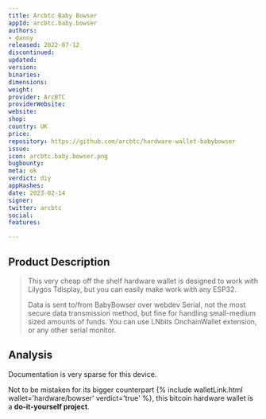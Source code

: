 ```yaml
---
title: Arcbtc Baby Bowser
appId: arcbtc.baby.bowser
authors:
- danny
released: 2022-07-12
discontinued: 
updated: 
version: 
binaries: 
dimensions: 
weight: 
provider: ArcBTC
providerWebsite: 
website: 
shop: 
country: UK
price: 
repository: https://github.com/arcbtc/hardware-wallet-babybowser
issue: 
icon: arcbtc.baby.bowser.png
bugbounty: 
meta: ok
verdict: diy
appHashes: 
date: 2023-02-14
signer: 
twitter: arcbtc
social: 
features: 

---
```


## Product Description 

> This very cheap off the shelf hardware wallet is designed to work with Lilygos Tdisplay, but you can easily make work with any ESP32.
> 
> Data is sent to/from BabyBowser over webdev Serial, not the most secure data transmission method, but fine for handling small-medium sized amounts of funds. You can use LNbits OnchainWallet extension, or any other serial monitor.

## Analysis 

Documentation is very sparse for this device. 

Not to be mistaken for its bigger counterpart {% include walletLink.html wallet='hardware/bowser' verdict='true' %}, this bitcoin hardware wallet is  a **do-it-yourself project**. 


